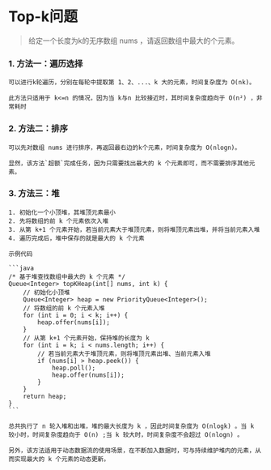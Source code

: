# Top-k问题

> 给定一个长度为k的无序数组 nums ，请返回数组中最大的个元素。

### 1. 方法一：遍历选择

    可以进行k轮遍历，分别在每轮中提取第 1、2、...、k 大的元素，时间复杂度为 O(nk)。

    此方法只适用于 k<=n 的情况，因为当 k与n 比较接近时，其时间复杂度趋向于 O(n²) ，非常耗时

### 2. 方法二：排序
   
    可以先对数组 nums 进行排序，再返回最右边的k个元素，时间复杂度为 O(nlogn)。

    显然，该方法`超额`完成任务，因为只需要找出最大的 k 个元素即可，而不需要排序其他元素。

### 3. 方法三：堆
   
    1. 初始化一个小顶堆，其堆顶元素最小
    2. 先将数组的前 k 个元素依次入堆
    3. 从第 k+1 个元素开始，若当前元素大于堆顶元素，则将堆顶元素出堆，并将当前元素入堆
    4. 遍历完成后，堆中保存的就是最大的 k 个元素

    示例代码

    ```java
    /* 基于堆查找数组中最大的 k 个元素 */
    Queue<Integer> topKHeap(int[] nums, int k) {
        // 初始化小顶堆
        Queue<Integer> heap = new PriorityQueue<Integer>();
        // 将数组的前 k 个元素入堆
        for (int i = 0; i < k; i++) {
            heap.offer(nums[i]);
        }
        // 从第 k+1 个元素开始，保持堆的长度为 k
        for (int i = k; i < nums.length; i++) {
            // 若当前元素大于堆顶元素，则将堆顶元素出堆、当前元素入堆
            if (nums[i] > heap.peek()) {
                heap.poll();
                heap.offer(nums[i]);
            }
        }
        return heap;
    }
    ```

    总共执行了 n 轮入堆和出堆，堆的最大长度为 k ，因此时间复杂度为 O(nlogk) 。当 k 较小时，时间复杂度趋向于 O(n) ;当 k 较大时，时间复杂度不会超过 O(nlogn) 。

    另外，该方法适用于动态数据流的使用场景，在不断加入数据时，可与持续维护堆内的元素，从而实现最大的 k 个元素的动态更新。